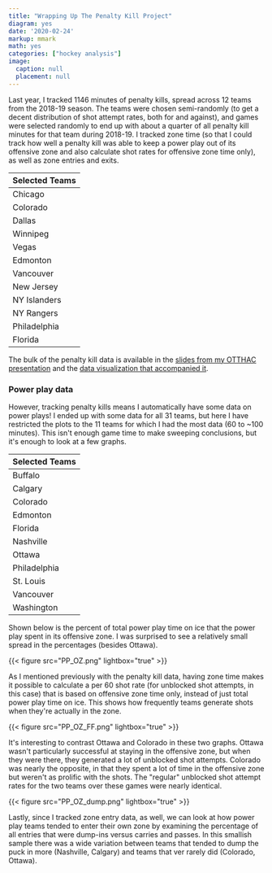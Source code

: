 ```yaml
---
title: "Wrapping Up The Penalty Kill Project"
diagram: yes
date: '2020-02-24'
markup: mmark
math: yes
categories: ["hockey analysis"]
image:
  caption: null
  placement: null
---
```


Last year, I tracked 1146 minutes of penalty kills, spread across 12 teams from the 2018-19 season. The teams were chosen semi-randomly (to get a decent distribution of shot attempt rates, both for and against), and games were selected randomly to end up with about a quarter of all penalty kill minutes for that team during 2018-19. I tracked zone time (so that I could track how well a penalty kill was able to keep a power play out of its offensive zone and also calculate shot rates for offensive zone time only), as well as zone entries and exits.

| Selected Teams    |
| ------------------|
| Chicago            |
| Colorado |
| Dallas            |
| Winnipeg |
| Vegas            |
| Edmonton |
| Vancouver |
| New Jersey            |
| NY Islanders |
| NY Rangers            |
| Philadelphia |
| Florida            |

The bulk of the penalty kill data is available in the <a href="https://drive.google.com/file/d/1XjUKQn1yw7K_Rvdtv7h1FKcqkeQfN7q6/view" target="_blank">slides from my OTTHAC presentation</a> and the <a href="https://public.tableau.com/profile/balls.and.sticks#!/vizhome/DiscreteDefensiveStrategiesonthePenaltyKill/PK" target="_blank">data visualization that accompanied it</a>.

### Power play data

However, tracking penalty kills means I automatically have some data on power plays! I ended up with some data for all 31 teams, but here I have restricted the plots to the 11 teams for which I had the most data (60 to ~100 minutes). This isn't enough game time to make sweeping conclusions, but it's enough to look at a few graphs.

| Selected Teams    |
| ------------------|
| Buffalo |
| Calgary            |
| Colorado |
| Edmonton            |
| Florida |
| Nashville            |
| Ottawa |
| Philadelphia |
| St. Louis            |
| Vancouver           |
| Washington |

Shown below is the percent of total power play time on ice that the power play spent in its offensive zone. I was surprised to see a relatively small spread in the percentages (besides Ottawa).

{{< figure src="PP_OZ.png" lightbox="true" >}}

As I mentioned previously with the penalty kill data, having zone time makes it possible to calculate a per 60 shot rate (for unblocked shot attempts, in this case) that is based on offensive zone time only, instead of just total power play time on ice. This shows how frequently teams generate shots when they're actually in the zone.

{{< figure src="PP_OZ_FF.png" lightbox="true" >}}

It's interesting to contrast Ottawa and Colorado in these two graphs. Ottawa wasn't particularly successful at staying in the offensive zone, but when they were there, they generated a lot of unblocked shot attempts. Colorado was nearly the opposite, in that they spent a lot of time in the offensive zone but weren't as prolific with the shots. The "regular" unblocked shot attempt rates for the two teams over these games were nearly identical.

{{< figure src="PP_OZ_dump.png" lightbox="true" >}}

Lastly, since I tracked zone entry data, as well, we can look at how power play teams tended to enter their own zone by examining the percentage of all entries that were dump-ins versus carries and passes. In this smallish sample there was a wide variation between teams that tended to dump the puck in more (Nashville, Calgary) and teams that ver rarely did (Colorado, Ottawa).

